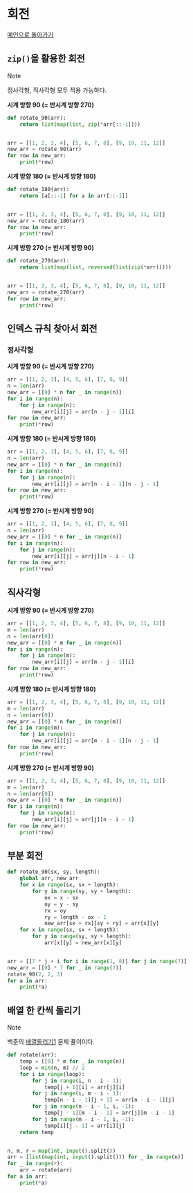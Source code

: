 # 회전

[메인으로 돌아가기](../../README.md)

## `zip()`을 활용한 회전

> [!NOTE]
> 정사각형, 직사각형 모두 적용 가능하다.

**시계 방향 90 (= 반시계 방향 270)**

```python
def rotate_90(arr):
    return list(map(list, zip(*arr[::-1])))


arr = [[1, 2, 3, 4], [5, 6, 7, 8], [9, 10, 11, 12]]
new_arr = rotate_90(arr)
for row in new_arr:
    print(*row)
```

**시계 방향 180 (= 반시계 방향 180)**

```python
def rotate_180(arr):
    return [a[::-1] for a in arr[::-1]]


arr = [[1, 2, 3, 4], [5, 6, 7, 8], [9, 10, 11, 12]]
new_arr = rotate_180(arr)
for row in new_arr:
    print(*row)
```

**시계 방향 270 (= 반시계 방향 90)**

```python
def rotate_270(arr):
    return list(map(list, reversed(list(zip(*arr)))))


arr = [[1, 2, 3, 4], [5, 6, 7, 8], [9, 10, 11, 12]]
new_arr = rotate_270(arr)
for row in new_arr:
    print(*row)
```

## 인덱스 규칙 찾아서 회전

### 정사각형

**시계 방향 90 (= 반시계 방향 270)**

```python
arr = [[1, 2, 3], [4, 5, 6], [7, 8, 9]]
n = len(arr)
new_arr = [[0] * n for _ in range(n)]
for i in range(n):
    for j in range(n):
        new_arr[i][j] = arr[n - j - 1][i]
for row in new_arr:
    print(*row)
```

**시계 방향 180 (= 반시계 방향 180)**

```python
arr = [[1, 2, 3], [4, 5, 6], [7, 8, 9]]
n = len(arr)
new_arr = [[0] * n for _ in range(n)]
for i in range(n):
    for j in range(n):
        new_arr[i][j] = arr[n - i - 1][n - j - 1]
for row in new_arr:
    print(*row)
```

**시계 방향 270 (= 반시계 방향 90)**

```python
arr = [[1, 2, 3], [4, 5, 6], [7, 8, 9]]
n = len(arr)
new_arr = [[0] * n for _ in range(n)]
for i in range(n):
    for j in range(n):
        new_arr[i][j] = arr[j][n - i - 1]
for row in new_arr:
    print(*row)
```

## 직사각형

**시계 방향 90 (= 반시계 방향 270)**

```python
arr = [[1, 2, 3, 4], [5, 6, 7, 8], [9, 10, 11, 12]]
m = len(arr)
n = len(arr[0])
new_arr = [[0] * m for _ in range(n)]
for i in range(n):
    for j in range(m):
        new_arr[i][j] = arr[m - j - 1][i]
for row in new_arr:
    print(*row)
```

**시계 방향 180 (= 반시계 방향 180)**

```python
arr = [[1, 2, 3, 4], [5, 6, 7, 8], [9, 10, 11, 12]]
m = len(arr)
n = len(arr[0])
new_arr = [[0] * n for _ in range(m)]
for i in range(m):
    for j in range(n):
        new_arr[i][j] = arr[m - i - 1][n - j - 1]
for row in new_arr:
    print(*row)
```

**시계 방향 270 (= 반시계 방향 90)**

```python
arr = [[1, 2, 3, 4], [5, 6, 7, 8], [9, 10, 11, 12]]
m = len(arr)
n = len(arr[0])
new_arr = [[0] * m for _ in range(n)]
for i in range(n):
    for j in range(m):
        new_arr[i][j] = arr[j][n - i - 1]
for row in new_arr:
    print(*row)
```

## 부분 회전

```python
def rotate_90(sx, sy, length):
    global arr, new_arr
    for x in range(sx, sx + length):
        for y in range(sy, sy + length):
            ox = x - sx
            oy = y - sy
            rx = oy
            ry = length - ox - 1
            new_arr[sx + rx][sy + ry] = arr[x][y]
    for x in range(sx, sx + length):
        for y in range(sy, sy + length):
            arr[x][y] = new_arr[x][y]


arr = [[7 * j + i for i in range(1, 8)] for j in range(7)]
new_arr = [[0] * 7 for _ in range(7)]
rotate_90(2, 2, 3)
for a in arr:
    print(*a)
```

## 배열 한 칸씩 돌리기

> [!NOTE]
> 백준의 [배열돌리기1](https://www.acmicpc.net/problem/16926) 문제 풀이이다.

```python
def rotate(arr):
    temp = [[0] * m for _ in range(n)]
    loop = min(n, m) // 2
    for i in range(loop):
        for j in range(i, n - i - 1):
            temp[j + 1][i] = arr[j][i]
        for j in range(i, m - i - 1):
            temp[n - i - 1][j + 1] = arr[n - i - 1][j]
        for j in range(n - i - 1, i, -1):
            temp[j - 1][m - i - 1] = arr[j][m - i - 1]
        for j in range(m - i - 1, i, -1):
            temp[i][j - 1] = arr[i][j]
    return temp


n, m, r = map(int, input().split())
arr = [list(map(int, input().split())) for _ in range(n)]
for _ in range(r):
    arr = rotate(arr)
for a in arr:
    print(*a)
```
